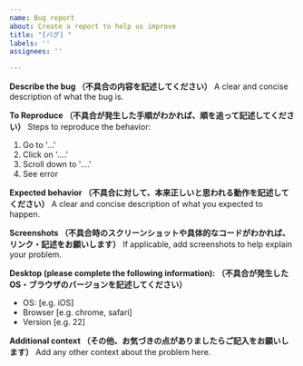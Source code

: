 ```yaml
---
name: Bug report
about: Create a report to help us improve
title: "[バグ] "
labels: ''
assignees: ''

---
```


**Describe the bug
（不具合の内容を記述してください）**
A clear and concise description of what the bug is.

**To Reproduce
（不具合が発生した手順がわかれば、順を追って記述してください）**
Steps to reproduce the behavior:
1. Go to '...'
2. Click on '....'
3. Scroll down to '....'
4. See error

**Expected behavior
（不具合に対して、本来正しいと思われる動作を記述してください）**
A clear and concise description of what you expected to happen.

**Screenshots
（不具合時のスクリーンショットや具体的なコードがわかれば、リンク・記述をお願いします）**
If applicable, add screenshots to help explain your problem.

**Desktop (please complete the following information):
（不具合が発生したOS・ブラウザのバージョンを記述してください）**
 - OS: [e.g. iOS]
 - Browser [e.g. chrome, safari]
 - Version [e.g. 22]

**Additional context
（その他、お気づきの点がありましたらご記入をお願いします）**
Add any other context about the problem here.
